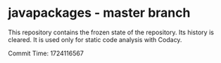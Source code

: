 # javapackages - master branch

This repository contains the frozen state of the repository.
Its history is cleared. It is used only for static code
analysis with Codacy.

Commit Time: 1724116567